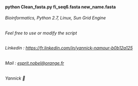 #### python Clean_fasta.py fi_seq6.fasta new_name.fasta
###### Bioinformatics, Python 2.7, Linux, Sun Grid Engine
###### Feel free to use or modify the script
###### Linkedin : https://fr.linkedin.com/in/yannick-namour-b0b12a125
###### Mail : esprit.nobel@orange.fr
###### Yannick :frog:

